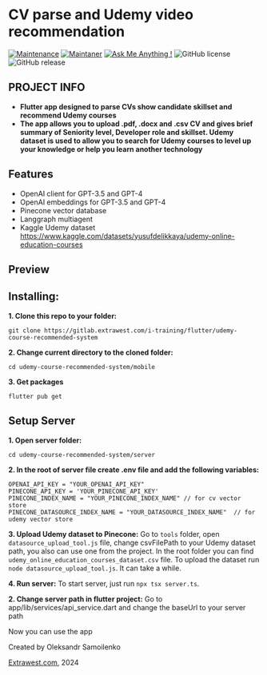 # CV parse and Udemy video recommendation

[![Maintenance](https://img.shields.io/badge/Maintained%3F-yes-green.svg)]()
[![Maintaner](https://img.shields.io/static/v1?label=Oleksandr%20Samoilenko&message=Maintainer&color=red)](mailto:oleksandr.samoilenko@extrawest.com)
[![Ask Me Anything !](https://img.shields.io/badge/Ask%20me-anything-1abc9c.svg)]()
![GitHub license](https://img.shields.io/github/license/Naereen/StrapDown.js.svg)
![GitHub release](https://img.shields.io/badge/release-v1.0.0-blue)

## PROJECT INFO

- **Flutter app designed to parse CVs show candidate skillset and recommend Udemy courses**
- **The app allows you to upload .pdf, .docx and .csv CV and gives brief summary of Seniority level,
  Developer role and skillset. Udemy dataset is used to allow you to search for Udemy courses to
  level up your knowledge or help you learn another technology**

## Features

- OpenAI client for GPT-3.5 and GPT-4
- OpenAI embeddings for GPT-3.5 and GPT-4
- Pinecone vector database
- Langgraph multiagent
- Kaggle Udemy dataset https://www.kaggle.com/datasets/yusufdelikkaya/udemy-online-education-courses

## Preview

## Installing:

**1. Clone this repo to your folder:**

```
git clone https://gitlab.extrawest.com/i-training/flutter/udemy-course-recommended-system
```

**2. Change current directory to the cloned folder:**

```
cd udemy-course-recommended-system/mobile
```

**3. Get packages**

```
flutter pub get
```

## Setup Server

**1. Open server folder:**

```
cd udemy-course-recommended-system/server
```

**2. In the root of server file create .env file and add the following variables:**

```
OPENAI_API_KEY = "YOUR_OPENAI_API_KEY"
PINECONE_API_KEY = 'YOUR_PINECONE_API_KEY'
PINECONE_INDEX_NAME = "YOUR_PINECONE_INDEX_NAME" // for cv vector store
PINECONE_DATASOURCE_INDEX_NAME = "YOUR_DATASOURCE_INDEX_NAME"  // for udemy vector store
```

**3. Upload Udemy dataset to Pinecone:**
Go to `tools` folder, open `datasource_upload_tool.js` file, change csvFilePath to your Udemy dataset path, you also can use one from the project. In the root folder you can find `udemy_online_education_courses_dataset.csv` file. 
To upload the dataset run `node datasource_upload_tool.js`. It can take a while.

**4. Run server:**
To start server, just run `npx tsx server.ts`.

**2. Change server path in flutter project:**
Go to app/lib/services/api_service.dart and change the baseUrl to your server path

Now you can use the app

Created by Oleksandr Samoilenko

[Extrawest.com](https://www.extrawest.com), 2024

